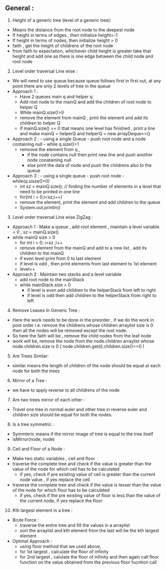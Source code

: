 ## General :
1. Height of a generic tree (level of a generic tree): 
  - Means the distance from the root node to the deepest node
  - If height in terms of edges , then initialize height=-1
  - If height in terms of nodes, then initialize height = 0
  - faith , get the height of childrens of the root node
  - from faith to expectation, whichever child height is greater take that height and add one as there is one edge between the child node and root node
2. Level order traversal Line wise : 
  - We will need to use queue because queue follows first in first out, at any point there are only 2 levels of tree in the queue
  - Approach 1 :
    -   Have 2 queues main q and helper q
    -   Add root node to the mainQ and add the children of root node to helper Q
    -   While mainQ.size()>0
      - remove the element from mainQ , print the element and add its children to helper Q
      - if mainQ.size() == 0 that means one level has finished , print a line and make mainQ = helperQ and helperQ = new arrayDeque<>()
   - Approach 2 :
    - using a single Queue
    - push root node and a node containing null 
    - while q.size()>1
      - remvove the element from q , 
        - if the node contains null then print new line and push another node conataining null
        - else print the data of node and push the childrens also to the queue
   - Approach 3 :
    - using a single queue
    - push root node
    - while(q.sisze()>0)
     - int sz = mainQ.size(); // finding the number of elements in a level that need to be printed in one line
     - for(int i = 0;i<sz;i++)
      - remove the element, print the element and add children to the queue      
     - System.out.println()
    
3. Level order traversal Line wise ZigZag :
  - Approach 1 : Make a queue , add root element , maintain a level variable = 0 , sz = mainQ.size()
  - while mainQ size > 0
    -  for int i = 0; i<sz ;i++
      - remove element from the mainQ and add to a new list  , add its children to the mainQ
     - if even level  print from 0 to last element
     - if level is odd , then print elements from last element to 1st element
     - level++
  - Approach 2 : Maintain two stacks and a level variable
    - add root node to the mainStack 
    - while mainStack.size > 0
      - if level is even add children to the helperStack from left to right
      - if level is odd then add children to the helperStack from right to left

4. Remove Leaves In Generic Tree :
  - Here the work needs to be done in the preorder , if we do the work in post order i.e. remove the childrens whose children arraylist size is 0 then all the nodes will be removed except the root node.
  - So here the faith will be , remove the child nodes from the leaf node
  - work will be, remove the node from the node.children arraylist whose node.children.size is 0 ( node.children.get(i).children.size()==0 )

5. Are Trees Similar:
  - similar means the length of children of the node should be equal at each node for both the trees

6. Mirror of a Tree :
  - we have to apply reverse to all childrens of the node

7. Are two trees mirror of each other : 
  -  Travel one tree in normal euler and other tree in reverse euler and children size should be equal for both the nodes.
 
8. Is a tree symmetric :
  - Symmteric means if the mirror image of tree is equal to the tree itself
  - isMirror(node, node)

9. Ceil and Floor of a Node :
  - Make two static variables , ceil and floor
  - traverse the complete tree and check if the value is greater than the value of the node for which ceil has to be calculated 
    - if yes, check if pre existing value of ceil is greater than the current node value , if yes replace the ceil
  - traverse the complete tree and check if the value is lesser than the value of the node for which floor has to be calculated
    - if yes, check if the pre existing value of floor is less than the value of the current node, if yes replace the floor

10. Kth largest element in a tree :
  - Brute Force :
    - traverse the entire tree and fill the values in a arraylist
    - sort the arraylist and kth element from the last will be the kth largest element
   - Optimal Approach :
     - using floor method that we used above,
      - for 1st largest , calculate the floor of infinity
      - for 2nd largest , calulate the floor of infinity and then again call floor function on the value obtained from the previous floor fucntion call
    
